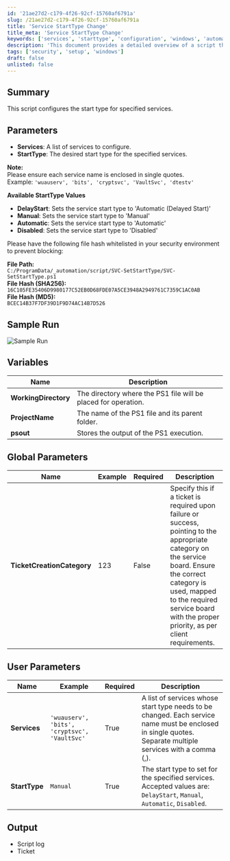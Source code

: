 ```yaml
---
id: '21ae27d2-c179-4f26-92cf-15760af6791a'
slug: /21ae27d2-c179-4f26-92cf-15760af6791a
title: 'Service StartType Change'
title_meta: 'Service StartType Change'
keywords: ['services', 'starttype', 'configuration', 'windows', 'automation']
description: 'This document provides a detailed overview of a script that configures the start type for specified services in Windows. It includes parameters, available start types, file hash information, sample run output, and variable descriptions for effective implementation.'
tags: ['security', 'setup', 'windows']
draft: false
unlisted: false
---
```


## Summary
This script configures the start type for specified services.

## Parameters
- **Services**: A list of services to configure.
- **StartType**: The desired start type for the specified services.

**Note:**  
Please ensure each service name is enclosed in single quotes.  
Example: `'wuauserv', 'bits', 'cryptsvc', 'VaultSvc', 'dtestv'`

**Available StartType Values**
- **DelayStart**: Sets the service start type to 'Automatic (Delayed Start)'
- **Manual**: Sets the service start type to 'Manual'
- **Automatic**: Sets the service start type to 'Automatic'
- **Disabled**: Sets the service start type to 'Disabled'

Please have the following file hash whitelisted in your security environment to prevent blocking:

**File Path:**  
`C:/ProgramData/_automation/script/SVC-SetStartType/SVC-SetStartType.ps1`  
**File Hash (SHA256):**  
`16C105FE35406D9980177C52EB0D68FDE07A5CE3948A2949761C7359C1AC0AB`  
**File Hash (MD5):**  
`BCEC14B37F7DF39D1F9D74AC14B7D526`

## Sample Run
![Sample Run](/img/docs/21ae27d2-c179-4f26-92cf-15760af6791a/data.webp)

## Variables

| Name               | Description                                                  |
|--------------------|--------------------------------------------------------------|
| **WorkingDirectory** | The directory where the PS1 file will be placed for operation. |
| **ProjectName**     | The name of the PS1 file and its parent folder.              |
| **psout**           | Stores the output of the PS1 execution.                      |

## Global Parameters

| Name                     | Example | Required | Description                                                                                                                                                                                                                      |
|--------------------------|---------|----------|----------------------------------------------------------------------------------------------------------------------------------------------------------------------------------------------------------------------------------|
| **TicketCreationCategory** | 123     | False    | Specify this if a ticket is required upon failure or success, pointing to the appropriate category on the service board. Ensure the correct category is used, mapped to the required service board with the proper priority, as per client requirements. |

## User Parameters

| Name      | Example                                         | Required | Description                                                                                                           |
|-----------|-------------------------------------------------|----------|-----------------------------------------------------------------------------------------------------------------------|
| **Services**   | `'wuauserv', 'bits', 'cryptsvc', 'VaultSvc'` | True     | A list of services whose start type needs to be changed. Each service name must be enclosed in single quotes. Separate multiple services with a comma (,). |
| **StartType** | `Manual`                                       | True     | The start type to set for the specified services. Accepted values are: `DelayStart`, `Manual`, `Automatic`, `Disabled`. |

## Output
- Script log
- Ticket